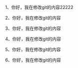 1、你好，我在修改git的内容22222

2、你好，我在修改git的内容

3、你好，我在修改git的内容

4、你好，我在修改git的内容

5、你好，我在修改git的内容

6、你好，我在修改git的内容

